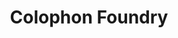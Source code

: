 ---
instagram: https://instagram.com/colophonfoundry
logohandle: colophon-foundry
sort: colophonfoundry
title: Colophon Foundry
twitter: https://x.com/colophonfoundry
website: https://www.colophon-foundry.org/
---